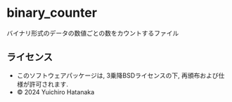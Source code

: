 # binary_counter
バイナリ形式のデータの数値ごとの数をカウントするファイル

## ライセンス
- このソフトウェアパッケージは, 3乗降BSDライセンスの下, 再頒布および仕様が許可されます.
- © 2024 Yuichiro Hatanaka
